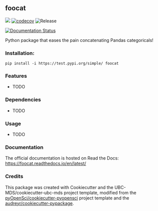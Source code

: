 ## foocat 

![](https://github.com/ttimbers/foocat/workflows/build/badge.svg) [![codecov](https://codecov.io/gh/ttimbers/foocat/branch/master/graph/badge.svg)](https://codecov.io/gh/ttimbers/foocat) ![Release](https://github.com/ttimbers/foocat/workflows/Release/badge.svg)

[![Documentation Status](https://readthedocs.org/projects/foocat/badge/?version=latest)](https://foocat.readthedocs.io/en/latest/?badge=latest)

Python package that eases the pain concatenating Pandas categoricals!

### Installation:

```
pip install -i https://test.pypi.org/simple/ foocat
```

### Features
- TODO

### Dependencies

- TODO

### Usage

- TODO

### Documentation
The official documentation is hosted on Read the Docs: <https://foocat.readthedocs.io/en/latest/>

### Credits
This package was created with Cookiecutter and the UBC-MDS/cookiecutter-ubc-mds project template, modified from the [pyOpenSci/cookiecutter-pyopensci](https://github.com/pyOpenSci/cookiecutter-pyopensci) project template and the [audreyr/cookiecutter-pypackage](https://github.com/audreyr/cookiecutter-pypackage).
